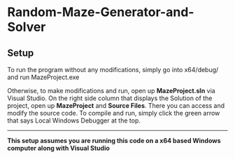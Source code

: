 # Random-Maze-Generator-and-Solver

## Setup
To run the program without any modifications, simply go into x64/debug/ and run MazeProject.exe

Otherwise, to make modifications and run, open up **MazeProject.sln** via Visual Studio. On the right side column that displays the Solution of the project, open up **MazeProject** and **Source Files**. There you can access and modify the source code. To compile and run, simply click the green arrow that says Local Windows Debugger at the top.


------------

**This setup assumes you are running this code on a x64 based Windows computer along with Visual Studio**
